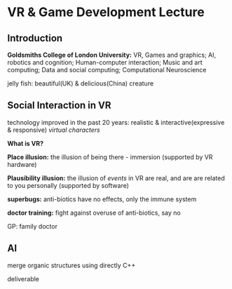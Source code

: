 # VR & Game Development Lecture

## Introduction

**Goldsmiths College of London University:** VR, Games and graphics; AI, robotics and cognition; Human-computer interaction; Music and art computing; Data and social computing; Computational Neuroscience

jelly fish: beautiful(UK) & delicious(China) creature

## Social Interaction in VR

technology improved in the past 20 years: realistic & interactive(expressive & responsive) *virtual characters*

**What is VR?**

**Place illusion:** the illusion of being there - immersion (supported by VR hardware)

**Plausibility illusion:** the illusion of *events* in VR are real, and are are related to you personally (supported by software)

**superbugs:** anti-biotics have no effects, only the immune system

**doctor training:** fight against overuse of anti-biotics, say no

GP: family doctor

## AI

merge organic structures using directly C++

deliverable